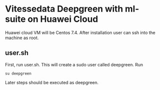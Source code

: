 Vitessedata Deepgreen with ml-suite on Huawei Cloud
===================================================

Huawei cloud VM will be Centos 7.4.  After installation
user can ssh into the machine as root.

user.sh
-------
First, run user.sh.  This will create a sudo user called 
deepgreen.  Run 
```
su deepgreen
```
Later steps should be executed as deepgreen.


